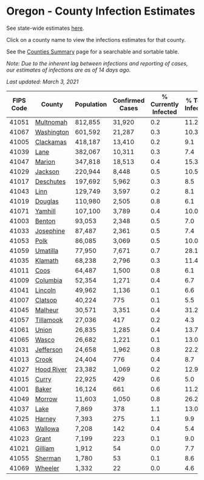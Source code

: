 # Oregon - County Infection Estimates

See state-wide estimates [here](/infections/us-or).

Click on a county name to view the infections estimates for that county.

See the [Counties Summary](/infections/summary-counties) page for a searchable and sortable table.

*Note: Due to the inherent lag between infections and reporting of cases, our estimates of infections are as of 14 days ago.*

*Last updated: March 3, 2021*

|   FIPS Code |                   County |   Population |   Confirmed Cases |   % Currently Infected |   % Total Infected |
|-------------|--------------------------|--------------|-------------------|------------------------|--------------------|
|       41051 |   [Multnomah](multnomah) |      812,855 |            31,920 |                    0.2 |               11.2 |
|       41067 | [Washington](washington) |      601,592 |            21,287 |                    0.3 |               10.3 |
|       41005 |   [Clackamas](clackamas) |      418,187 |            13,410 |                    0.2 |                9.1 |
|       41039 |             [Lane](lane) |      382,067 |            10,311 |                    0.3 |                7.4 |
|       41047 |         [Marion](marion) |      347,818 |            18,513 |                    0.4 |               15.3 |
|       41029 |       [Jackson](jackson) |      220,944 |             8,448 |                    0.5 |               10.5 |
|       41017 |   [Deschutes](deschutes) |      197,692 |             5,962 |                    0.3 |                8.5 |
|       41043 |             [Linn](linn) |      129,749 |             3,597 |                    0.2 |                8.1 |
|       41019 |       [Douglas](douglas) |      110,980 |             2,505 |                    0.8 |                6.1 |
|       41071 |       [Yamhill](yamhill) |      107,100 |             3,789 |                    0.4 |               10.0 |
|       41003 |         [Benton](benton) |       93,053 |             2,348 |                    0.5 |                7.0 |
|       41033 |   [Josephine](josephine) |       87,487 |             2,361 |                    0.5 |                7.4 |
|       41053 |             [Polk](polk) |       86,085 |             3,069 |                    0.5 |               10.0 |
|       41059 |     [Umatilla](umatilla) |       77,950 |             7,671 |                    0.7 |               28.1 |
|       41035 |       [Klamath](klamath) |       68,238 |             2,796 |                    0.3 |               11.4 |
|       41011 |             [Coos](coos) |       64,487 |             1,500 |                    0.8 |                6.1 |
|       41009 |     [Columbia](columbia) |       52,354 |             1,271 |                    0.4 |                6.7 |
|       41041 |       [Lincoln](lincoln) |       49,962 |             1,136 |                    0.1 |                6.6 |
|       41007 |       [Clatsop](clatsop) |       40,224 |               775 |                    0.1 |                5.5 |
|       41045 |       [Malheur](malheur) |       30,571 |             3,351 |                    0.4 |               31.2 |
|       41057 |   [Tillamook](tillamook) |       27,036 |               417 |                    0.2 |                4.3 |
|       41061 |           [Union](union) |       26,835 |             1,285 |                    0.4 |               13.7 |
|       41065 |           [Wasco](wasco) |       26,682 |             1,221 |                    0.1 |               13.0 |
|       41031 |   [Jefferson](jefferson) |       24,658 |             1,962 |                    0.8 |               22.2 |
|       41013 |           [Crook](crook) |       24,404 |               776 |                    0.4 |                8.7 |
|       41027 | [Hood River](hood-river) |       23,382 |             1,069 |                    0.2 |               12.9 |
|       41015 |           [Curry](curry) |       22,925 |               429 |                    0.6 |                5.0 |
|       41001 |           [Baker](baker) |       16,124 |               661 |                    0.6 |               11.2 |
|       41049 |         [Morrow](morrow) |       11,603 |             1,050 |                    0.8 |               26.2 |
|       41037 |             [Lake](lake) |        7,869 |               378 |                    1.1 |               13.0 |
|       41025 |         [Harney](harney) |        7,393 |               275 |                    1.1 |                9.9 |
|       41063 |       [Wallowa](wallowa) |        7,208 |               142 |                    0.4 |                5.4 |
|       41023 |           [Grant](grant) |        7,199 |               223 |                    0.1 |                9.0 |
|       41021 |       [Gilliam](gilliam) |        1,912 |                54 |                    0.0 |                7.7 |
|       41055 |       [Sherman](sherman) |        1,780 |                53 |                    0.1 |                8.6 |
|       41069 |       [Wheeler](wheeler) |        1,332 |                22 |                    0.0 |                4.6 |